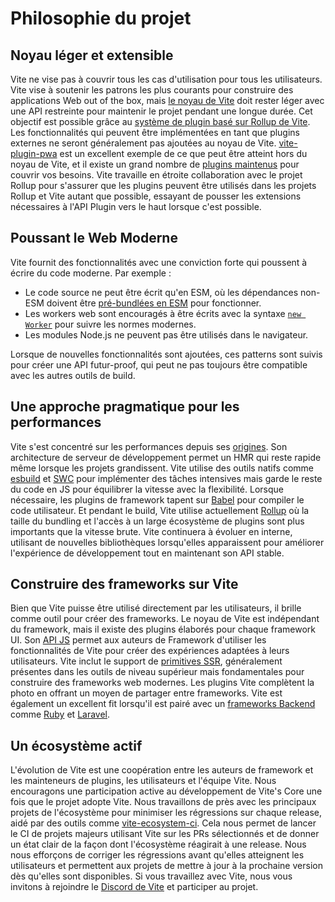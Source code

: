 # Philosophie du projet

## Noyau léger et extensible


Vite ne vise pas à couvrir tous les cas d'utilisation pour tous les utilisateurs. Vite vise à soutenir les patrons les plus courants pour construire des applications Web out of the box, mais [le noyau de Vite](https://github.com/vitejs/vite) doit rester léger avec une API restreinte pour maintenir le projet pendant une longue durée. Cet objectif est possible grâce au [système de plugin basé sur Rollup de Vite](./api-plugin.md). Les fonctionnalités qui peuvent être implémentées en tant que plugins externes ne seront généralement pas ajoutées au noyau de Vite. [vite-plugin-pwa](https://vite-pwa-org.netlify.app/) est un excellent exemple de ce que peut être atteint hors du noyau de Vite, et il existe un grand nombre de [plugins maintenus](https://github.com/vitejs/awesome-vite#plugins) pour couvrir vos besoins. Vite travaille en étroite collaboration avec le projet Rollup pour s'assurer que les plugins peuvent être utilisés dans les projets Rollup et Vite autant que possible, essayant de pousser les extensions nécessaires à l'API Plugin vers le haut lorsque c'est possible.

## Poussant le Web Moderne

Vite fournit des fonctionnalités avec une conviction forte qui poussent à écrire du code moderne. Par exemple :

- Le code source ne peut être écrit qu'en ESM, où les dépendances non-ESM doivent être [pré-bundlées en ESM](./dep-pre-bundling) pour fonctionner.
- Les workers web sont encouragés à être écrits avec la syntaxe [`new Worker`](./features#web-workers) pour suivre les normes modernes.
- Les modules Node.js ne peuvent pas être utilisés dans le navigateur.

Lorsque de nouvelles fonctionnalités sont ajoutées, ces patterns sont suivis pour créer une API futur-proof, qui peut ne pas toujours être compatible avec les autres outils de build.

## Une approche pragmatique pour les performances

Vite s'est concentré sur les performances depuis ses [origines](./why.md). Son architecture de serveur de développement permet un HMR qui reste rapide même lorsque les projets grandissent. Vite utilise des outils natifs comme [esbuild](https://esbuild.github.io/) et [SWC](https://github.com/vitejs/vite-plugin-react-swc) pour implémenter des tâches intensives mais garde le reste du code en JS pour équilibrer la vitesse avec la flexibilité. Lorsque nécessaire, les plugins de framework tapent sur [Babel](https://babeljs.io/) pour compiler le code utilisateur. Et pendant le build, Vite utilise actuellement [Rollup](https://rollupjs.org/) où la taille du bundling et l'accès à un large écosystème de plugins sont plus importants que la vitesse brute. Vite continuera à évoluer en interne, utilisant de nouvelles bibliothèques lorsqu'elles apparaissent pour améliorer l'expérience de développement tout en maintenant son API stable.

## Construire des frameworks sur Vite

Bien que Vite puisse être utilisé directement par les utilisateurs, il brille comme outil pour créer des frameworks. Le noyau de Vite est indépendant du framework, mais il existe des plugins élaborés pour chaque framework UI. Son [API JS](./api-javascript.md) permet aux auteurs de Framework d'utiliser les fonctionnalités de Vite pour créer des expériences adaptées à leurs utilisateurs. Vite inclut le support de [primitives SSR](./ssr.md), généralement présentes dans les outils de niveau supérieur mais fondamentales pour construire des frameworks web modernes. Les plugins Vite complètent la photo en offrant un moyen de partager entre frameworks. Vite est également un excellent fit lorsqu'il est pairé avec un [frameworks Backend](./backend-integration.md) comme [Ruby](https://vite-ruby.netlify.app/) et [Laravel](https://laravel.com/docs/10.x/vite).

## Un écosystème actif

L'évolution de Vite est une coopération entre les auteurs de framework et les mainteneurs de plugins, les utilisateurs et l'équipe Vite. Nous encouragons une participation active au développement de Vite's Core une fois que le projet adopte Vite. Nous travaillons de près avec les principaux projets de l'écosystème pour minimiser les régressions sur chaque release, aidé par des outils comme [vite-ecosystem-ci](https://github.com/vitejs/vite-ecosystem-ci). Cela nous permet de lancer le CI de projets majeurs utilisant Vite sur les PRs sélectionnés et de donner un état clair de la façon dont l'écosystème réagirait à une release. Nous nous efforçons de corriger les régressions avant qu'elles atteignent les utilisateurs et permettent aux projets de mettre à jour à la prochaine version dès qu'elles sont disponibles. Si vous travaillez avec Vite, nous vous invitons à rejoindre le [Discord de Vite](https://chat.vite.dev) et participer au projet.
